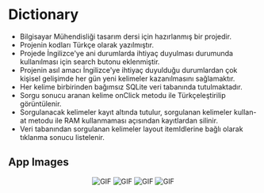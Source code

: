 # Dictionary

* Bilgisayar Mühendisliği tasarım dersi için hazırlanmış bir projedir.<br>
* Projenin kodları Türkçe olarak yazılmıştır.<br>
* Projede İngilizce'ye ani durumlarda ihtiyaç duyulması durumunda kullanılması için search butonu eklenmiştir.<br>
* Projenin asıl amacı İngilizce'ye ihtiyaç duyulduğu durumlardan çok kişisel gelişimde her gün yeni kelimeler kazanılmasını sağlamaktır.<br>
* Her kelime birbirinden bağımsız SQLite veri tabanında tutulmaktadır.<br>
* Sorgu sonucu aranan kelime onClick metodu ile Türkçeleştirilip görüntülenir.<br>
* Sorgulanacak kelimeler kayıt altında tutulur, sorgulanan kelimeler kullan-at metodu ile RAM kullanmaması açısından kayıtlardan silinir.<br>
* Veri tabanından sorgulanan kelimeler layout itemIdlerine bağlı olarak tıklanma sonucu listelenir.<br>

App Images
--------------
<p align="center">
  <img src="https://user-images.githubusercontent.com/71982171/146438982-78263500-277b-48d3-afb1-ea7a655600cc.png" alt="GIF" />
  <img src="https://user-images.githubusercontent.com/71982171/146438986-d3859231-e730-46dc-a04b-cd0542ad780a.png" alt="GIF" />
  <img src="https://user-images.githubusercontent.com/71982171/146438989-62146908-9d48-4dca-ab15-5b76c60b5565.png" alt="GIF" />
  <img src="https://user-images.githubusercontent.com/71982171/146438990-798ef008-f110-440f-b6ed-5c368ad375ef.png" alt="GIF" />
</p>
